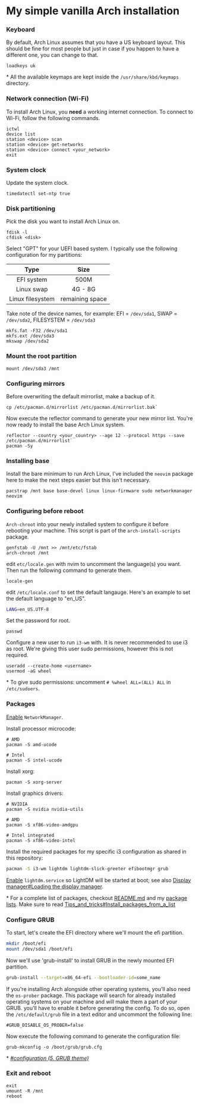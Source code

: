 # My simple vanilla Arch installation
### Keyboard
By default, Arch Linux assumes that you have a US keyboard layout. This should be fine for most people but just in case if you happen to have a different one, you can change to that.
```
loadkeys uk
```
\* All the available keymaps are kept inside the `/usr/share/kbd/keymaps` directory.

### Network connection (Wi-Fi)
To install Arch Linux, you __need__ a working internet connection. To connect to Wi-Fi, follow the following commands.
```
ictwl
device list
station <device> scan
station <device> get-networks
station <device> connect <your_network>
exit
```

### System clock
Update the system clock.
```
timedatectl set-ntp true
```

### Disk partitioning
Pick the disk you want to install Arch Linux on.
```
fdisk -l
cfdisk <disk>
```
Select "GPT" for your UEFI based system. I typically use the following configuration for my partitions:  

| Type | Size |
|:--:|:--:|
| EFI system | 500M |
| Linux swap | 4G - 8G|
| Linux filesystem | remaining space |


Take note of the device names, for example: EFI = `/dev/sda1`, SWAP = `/dev/sda2`, FILESYSTEM = `/dev/sda3`
```
mkfs.fat -F32 /dev/sda1
mkfs.ext /dev/sda3
mkswap /dev/sda2
```

### Mount the root partition
```
mount /dev/sda3 /mnt
```

### Configuring mirrors
Before overwriting the default mirrorlist, make a backup of it.
```
cp /etc/pacman.d/mirrorlist /etc/pacman.d/mirrorlist.bak`
```

Now execute the reflector command to generate your new mirror list. You're now ready to install the base Arch Linux system.
```
reflector --country <your_country> --age 12 --protocol https --save /etc/pacman.d/mirrorlist`
pacman -Sy
```

### Installing base
Install the bare minimum to run Arch Linux, I've included the `neovim` package here to make the next steps easier but this isn't necessary.
```
pacstrap /mnt base base-devel linux linux-firmware sudo networkmanager neovim
```

### Configuring before reboot
`Arch-chroot` into your newly installed system to configure it before rebooting your machine. This script is part of the `arch-install-scripts` package.
```
genfstab -U /mnt >> /mnt/etc/fstab
arch-chroot /mnt
```

edit `etc/locale.gen` with nvim to uncomment the language(s) you want. Then run the following command to generate them.
```
locale-gen
```

edit `/etc/locale.conf` to set the default langauge. Here's an example to set the default language to "en_US".
```bash
LANG=en_US.UTF-8
```

Set the password for root.
```
passwd
```

Configure a new user to run `i3-wm` with. It is never recommended to use i3 as root. We're giving this user sudo permissions, however this is not required.
```
useradd --create-home <username>
usermod -aG wheel
```

\* To give sudo permissions: uncomment `# %wheel ALL=(ALL) ALL` in `/etc/sudoers`.

### Packages
[Enable](https://wiki.archlinux.org/title/Enable) `NetworkManager`.

Install processor microcode:
```
# AMD
pacman -S amd-ucode

# Intel
pacman -S intel-ucode
```

Install xorg:
```
pacman -S xorg-server
```

Install graphics drivers:
```
# NVIDIA
pacman -S nvidia nvidia-utils

# AMD
pacman -S xf86-video-amdgpu

# Intel integrated
pacman -S xf86-video-intel
```

Install the required packages for my specific i3 configuration as shared in this repository:

```bash
pacman -S i3-wm lightdm lightdm-slick-greeter efibootmgr grub
```

[Enable](https://wiki.archlinux.org/title/Enable) `lightdm.service` so LightDM will be started at boot; see also [Display manager#Loading the display manager](https://wiki.archlinux.org/title/Display_manager#Loading_the_display_manager).  

\* For a complete list of packages, checkout [README.md](README.md) and my [package lists](/dot_pkg_list/). Make sure to read [Tips_and_tricks#Install_packages_from_a_list](https://wiki.archlinux.org/title/Pacman/Tips_and_tricks#Install_packages_from_a_list)

### Configure GRUB
To start, let's create the EFI directory where we'll mount the efi partition.
```bash
mkdir /boot/efi
mount /dev/sda1 /boot/efi
```

Now we'll use 'grub-install' to install GRUB in the newly mounted EFI partition.
```bash
grub-install --target=x86_64-efi --bootloader-id=some_name
```

If you're installing Arch alongside other operating systems, you'll also need the `os-prober` package. This package will search for already installed operating systems on your machine and will make them a part of your GRUB. you'll have to enable it before generating the config. To do so, open the `/etc/default/grub` file in a text editor and uncommont the following line:
```
#GRUB_DISABLE_OS_PROBER=false
```

Now execute the following command to generate the configuration file:
```
grub-mkconfig -o /boot/grub/grub.cfg
```

\* *[#configuration (5. GRUB theme)](https://github.com/Dok4440/dotfiles/blob/main/README.md#configuration)*


### Exit and reboot
```
exit
umount -R /mnt
reboot
```
